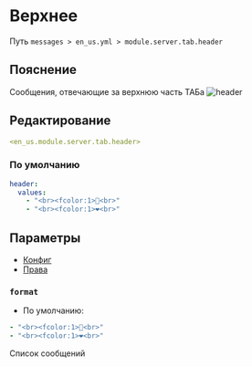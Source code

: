 # Верхнее
Путь `messages > en_us.yml > module.server.tab.header`

## Пояснение
Сообщения, отвечающие за верхнюю часть ТАБа
![header](/header.png)

## Редактирование
```yaml
<en_us.module.server.tab.header>
```

### По умолчанию
```yaml
header:
  values:
    - "<br><fcolor:1>👾<br>"
    - "<br><fcolor:1>❤<br>"
```

## Параметры

- [Конфиг](/ru/config/module/server/tab/header/)
- [Права](/ru/permissions/module/server/tab/header/)

### `format`
- По умолчанию:
```yaml
- "<br><fcolor:1>👾<br>"
- "<br><fcolor:1>❤<br>"
```

Список сообщений

